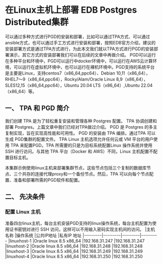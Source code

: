 # 在Linux主机上部署 EDB Postgres Distributed集群
可以通过多种方式进行PGD的安装和部署，比如可以通过TPA方式、可以通过ansible方式，也可以通过手工方式进行安装和部署，按照EDB官方介绍，建议的安装部署方式是通过TPA方式进行，为此本文我们就以TPA方式进行PGD的安装部署演示，其它方式的安装部署我们可以在后续的文章中再做介绍。
PGD可以运行在多种平台和环境中，PGD可以运行中docker环境中，可以运行在AWS云计算环境，可以运行在虚拟机环境中，也可以运行在裸机环境中。PGD支持的系统平台是主要是Linux，支持centos7（x86_64,ppc64）、Debian 10,11（x86_64），RHEL7～9（x86_64,ppc64），Rocky/Alam/Oracle Linux 8,9（x86_64），SLES12,15（x86_64,ppc64），Ubuntu 20.04 LTS（x86_64）,Ubuntu 22.04（x86_64）等。
## 一、	TPA 和 PGD 简介
我们创建 TPA 是为了轻松重复安装和管理各种 Postgres 配置。 TPA 协调创建和部署 Postgres。上篇文章中我们已经对TPA做过介绍。
PGD 是 Postgres 的多主复制实现，旨在实现高性能和可用性。 PGD 的安装由 TPA 编排。通过TPA 可以生成 PGD集群的配置文件。
TPA Linux 主机选项允许任何云或 VM 平台的用户使用 TPA 来配置PGD。TPA 所需要的只是为目标系统配置Linux 操作系统并使用 SSH 进行访问。与其他 TPA 平台（Docker 和 AWS）不同，Linux 主机配置不配置目标主机。

本集群示例使用linux主机来部署集群节点，这些节点包括三个复制的数据库节点、三个共存的连接代理proxy和一个备份节点。然后，TPA 可以向每个节点配置、准备和部署所需的PGD软件和配置。
## 二、	先决条件
### 配置 Linux 主机
准备四台linux主机，每台主机安装PGD支持的linux操作系统，每台主机配置为使用证书密钥对进行 SSH 访问，这样可以不用输入密码实现主机间的访问。
|主机名称 	|操作系统 	|公共IP地址	|私有IP 地址
|---------|---------|---------|---------
|linuxhost-1 	|Oracle linux 8.5 x86_64 	|192.168.31.247	|192.168.31.247
|linuxhost-2	|Oracle linux 8.5 x86_64 	|192.168.31.248 	|192.168.31.248 
|linuxhost-3 	|Oracle linux 8.5 x86_64 	|192.168.31.249 	|192.168.31.249 
|linuxhost-4 	|Oracle linux 8.5 x86_64	|192.168.31.250 	|192.168.31.250 


